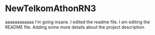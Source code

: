 # NewTelkomAthonRN3
aaaaaaaaaaaa
I'm going insane. I edited the readme file.
I am editing the README file. Adding some more details about the project description.
